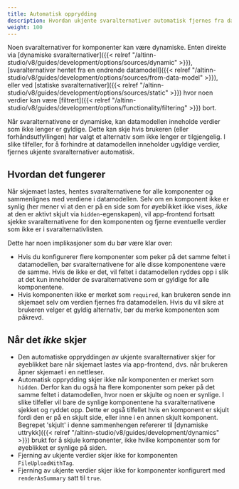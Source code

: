 ```yaml
---
title: Automatisk opprydding
description: Hvordan ukjente svaralternativer automatisk fjernes fra datamodellen
weight: 100
---
```


Noen svaralternativer for komponenter kan være dynamiske. Enten direkte via [dynamiske svaralternativer]({{< relref "/altinn-studio/v8/guides/development/options/sources/dynamic" >}}),
[svaralternativer hentet fra en endrende datamodell]({{< relref "/altinn-studio/v8/guides/development/options/sources/from-data-model" >}}), eller ved [statiske svaralternativer]({{< relref "/altinn-studio/v8/guides/development/options/sources/static" >}})
hvor noen verdier kan være [filtrert]({{< relref "/altinn-studio/v8/guides/development/options/functionality/filtering" >}}) bort.

Når svaralternativene er dynamiske, kan datamodellen inneholde verdier som ikke lenger er gyldige. Dette kan skje hvis
brukeren (eller forhåndsutfyllingen) har valgt et alternativ som ikke lenger er tilgjengelig. I slike tilfeller, for å
forhindre at datamodellen inneholder ugyldige verdier, fjernes ukjente svaralternativer automatisk.

## Hvordan det fungerer

Når skjemaet lastes, hentes svaralternativene for alle komponenter og sammenlignes med verdiene i datamodellen. Selv om
en komponent ikke er synlig (her mener vi at den er på en side som for øyeblikket ikke
vises, _ikke_ at den er aktivt skjult via `hidden`-egenskapen), vil app-frontend fortsatt
sjekke svaralternativene for den komponenten og fjerne eventuelle verdier som ikke er i svaralternativlisten.

Dette har noen implikasjoner som du bør være klar over:
- Hvis du konfigurerer flere komponenter som peker på det samme feltet i datamodellen, bør svaralternativene for alle
  disse komponentene være de samme. Hvis de ikke er det, vil feltet i datamodellen ryddes opp i slik at det kun inneholder de
  svaralternativene som er gyldige for alle komponentene.
- Hvis komponenten ikke er merket som `required`, kan brukeren sende inn skjemaet selv om verdien fjernes fra
  datamodellen. Hvis du vil sikre at brukeren velger et gyldig alternativ, bør du merke komponenten som påkrevd.

## Når det _ikke_ skjer

- Den automatiske oppryddingen av ukjente svaralternativer skjer for øyeblikket bare når skjemaet lastes via app-frontend,
  dvs. når brukeren åpner skjemaet i en nettleser.
- Automatisk opprydding skjer ikke når komponenten er merket som `hidden`. Derfor kan du også ha flere
  komponenter som peker på det samme feltet i datamodellen, hvor noen er skjulte og noen er synlige. I slike
  tilfeller vil bare de synlige komponentene ha svaralternativene sjekket og ryddet opp. Dette er også tilfellet
  hvis en komponent er skjult fordi den er på en skjult side, eller inne i en annen skjult komponent.
  Begrepet 'skjult' i denne sammenhengen refererer til [dynamiske uttrykk]({{< relref "/altinn-studio/v8/guides/development/dynamics" >}}) brukt for å skjule
  komponenter, ikke hvilke komponenter som for øyeblikket er synlige på siden.
- Fjerning av ukjente verdier skjer ikke for komponenten `FileUploadWithTag`.
- Fjerning av ukjente verdier skjer ikke for komponenter konfigurert med `renderAsSummary` satt til `true`.
